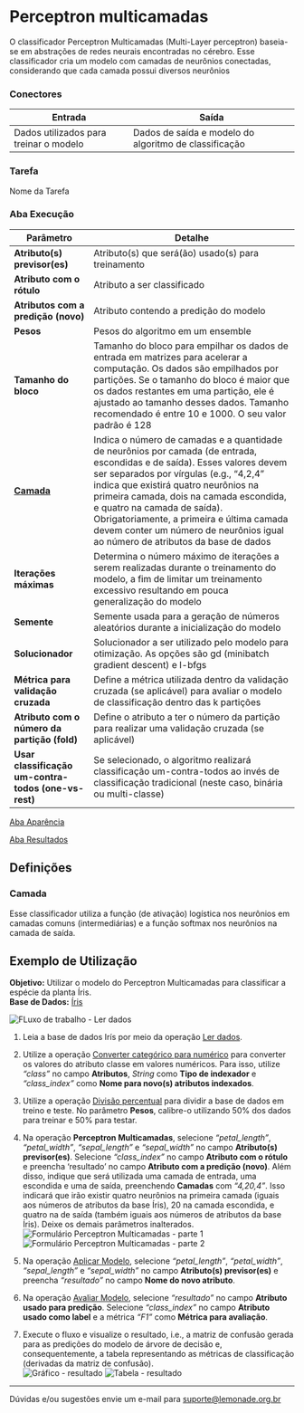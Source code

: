 # Perceptron multicamadas

O classificador Perceptron Multicamadas (Multi-Layer perceptron) baseia-se em abstrações de redes neurais encontradas no cérebro. Esse classificador cria um modelo com camadas de neurônios conectadas, considerando que cada camada possui diversos neurônios

### Conectores
| Entrada | Saída |
| --- | --- |
| Dados utilizados para treinar o modelo | Dados de saída e modelo do algoritmo de classificação |

### Tarefa
Nome da Tarefa

### Aba Execução
| Parâmetro | Detalhe |
| --- | --- |
| **Atributo(s) previsor(es)** | Atributo(s) que será(ão) usado(s) para treinamento |
| **Atributo com o rótulo** | Atributo a ser classificado |
| **Atributos com a predição (novo)** | Atributo contendo a predição do modelo |
| **Pesos** | Pesos do algoritmo em um ensemble |
| **Tamanho do bloco** | Tamanho do bloco para empilhar os dados de entrada em matrizes para acelerar a computação. Os dados são empilhados por partições. Se o tamanho do bloco é maior que os dados restantes em uma partição, ele é ajustado ao tamanho desses dados. Tamanho recomendado é entre 10 e 1000. O seu valor padrão é 128 |
| **[Camada]** | Indica o número de camadas e a quantidade de neurônios por camada (de entrada, escondidas e de saída). Esses valores devem ser separados por vírgulas (e.g., “4,2,4” indica que existirá quatro neurônios na primeira camada, dois na camada escondida, e quatro na camada de saída). Obrigatoriamente, a primeira e última camada devem conter um número de neurônios igual ao número de atributos da base de dados |
| **Iterações máximas** | Determina o número máximo de iterações a serem realizadas durante o treinamento do modelo, a fim de limitar um treinamento excessivo resultando em pouca generalização do modelo |
| **Semente** | Semente usada para a geração de números aleatórios durante a inicialização do modelo |
| **Solucionador** | Solucionador a ser utilizado pelo modelo para otimização. As opções são gd (minibatch gradient descent) e l-bfgs |
| **Métrica para validação cruzada** | Define a métrica utilizada dentro da validação cruzada (se aplicável) para avaliar o modelo de classificação dentro das k partições |
| **Atributo com o número da partição (fold)** | Define o atributo a ter o número da partição para realizar uma validação cruzada (se aplicável) |
| **Usar classificação um-contra-todos (one-vs-rest)** | Se selecionado, o algoritmo realizará classificação um-contra-todos ao invés de classificação tradicional (neste caso, binária ou multi-classe) |

[Aba Aparência][1]

[Aba Resultados][2] 

## Definições
### Camada
Esse classificador utiliza a função (de ativação) logística nos neurônios em camadas comuns (intermediárias) e a função softmax nos neurônios na camada de saída. 


## Exemplo de Utilização
**Objetivo:** Utilizar o modelo do Perceptron Multicamadas para classificar a espécie da planta Íris.\
**Base de Dados:** [Íris][3]

![FLuxo de trabalho - Ler dados](/vuepress/img/spark/aprendizado_de_maquina/classificacao_perceptron_multicamadas/image4.png)

1. Leia a base de dados Irís por meio da operação [Ler dados][4].

2. Utilize a operação [Converter categórico para numérico][5] para converter os valores do atributo classe em valores numéricos. Para isso, utilize *“class”* no campo **Atributos**, *String* como **Tipo de indexador** e *“class_index”* como **Nome para novo(s) atributos indexados**.

3. Utilize a operação [Divisão percentual][6] para dividir a base de dados em treino e teste. No parâmetro **Pesos**, calibre-o utilizando 50% dos dados para treinar e 50% para testar.

4. Na operação **Perceptron Multicamadas**, selecione *“petal_length”*, *“petal_width”*, *“sepal_length”* e *“sepal_width”* no campo **Atributo(s) previsor(es)**. Selecione *“class_index”* no campo **Atributo com o rótulo** e preencha ‘resultado’ no campo **Atributo com a predição (novo)**. Além disso, indique que será utilizada uma camada de entrada, uma escondida e uma de saída, preenchendo **Camadas** com *“4,20,4”*. Isso indicará que irão existir quatro neurônios na primeira camada (iguais aos números de atributos da base Íris), 20 na camada escondida, e quatro na de saída (também iguais aos números de atributos da base Íris). Deixe os demais parâmetros inalterados.\
![Formulário Perceptron Multicamadas - parte 1](/vuepress/img/spark/aprendizado_de_maquina/classificacao_perceptron_multicamadas/image3.png)
![Formulário Perceptron Multicamadas - parte 2](/vuepress/img/spark/aprendizado_de_maquina/classificacao_perceptron_multicamadas/image2.png)

5. Na operação [Aplicar Modelo][7], selecione *“petal_length”*, *“petal_width”*, *“sepal_length”* e *“sepal_width”* no campo **Atributo(s) previsor(es)** e preencha *“resultado”* no campo **Nome do novo atributo**. 

6. Na operação [Avaliar Modelo][8], selecione *“resultado”* no campo **Atributo usado para predição**. Selecione *“class_index”* no campo **Atributo usado como label** e a métrica *“F1”* como **Métrica para avaliação**.

7. Execute o fluxo e visualize o resultado, i.e., a matriz de confusão gerada para as predições do modelo de árvore de decisão e, consequentemente, a tabela representando as métricas de classificação (derivadas da matriz de confusão).\
![Gráfico - resultado](/vuepress/img/spark/aprendizado_de_maquina/classificacao_perceptron_multicamadas/image1.png)
![Tabela - resultado](/vuepress/img/spark/aprendizado_de_maquina/classificacao_perceptron_multicamadas/image5.png)

---
Dúvidas e/ou sugestões envie um e-mail para suporte@lemonade.org.br

[Camada]: #camada
[1]: /pt-br/
[2]: /pt-br/
[3]: /pt-br/
[4]: /pt-br/
[5]: /pt-br/
[6]: /pt-br/
[7]: /pt-br/
[8]: /pt-br/